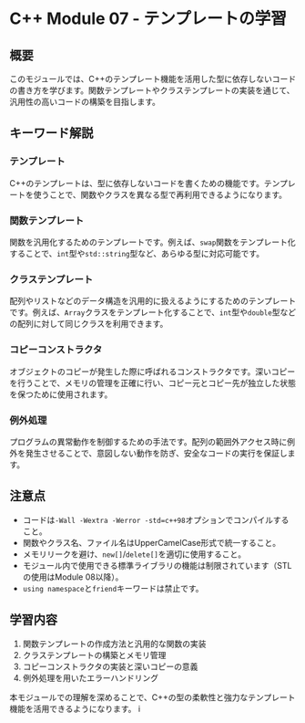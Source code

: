 
# C++ Module 07 - テンプレートの学習

## 概要
このモジュールでは、C++のテンプレート機能を活用した型に依存しないコードの書き方を学びます。関数テンプレートやクラステンプレートの実装を通じて、汎用性の高いコードの構築を目指します。

## キーワード解説

### テンプレート
C++のテンプレートは、型に依存しないコードを書くための機能です。テンプレートを使うことで、関数やクラスを異なる型で再利用できるようになります。

### 関数テンプレート
関数を汎用化するためのテンプレートです。例えば、`swap`関数をテンプレート化することで、`int`型や`std::string`型など、あらゆる型に対応可能です。

### クラステンプレート
配列やリストなどのデータ構造を汎用的に扱えるようにするためのテンプレートです。例えば、`Array`クラスをテンプレート化することで、`int`型や`double`型などの配列に対して同じクラスを利用できます。

### コピーコンストラクタ
オブジェクトのコピーが発生した際に呼ばれるコンストラクタです。深いコピーを行うことで、メモリの管理を正確に行い、コピー元とコピー先が独立した状態を保つために使用されます。

### 例外処理
プログラムの異常動作を制御するための手法です。配列の範囲外アクセス時に例外を発生させることで、意図しない動作を防ぎ、安全なコードの実行を保証します。

## 注意点
- コードは`-Wall -Wextra -Werror -std=c++98`オプションでコンパイルすること。
- 関数やクラス名、ファイル名はUpperCamelCase形式で統一すること。
- メモリリークを避け、`new[]`/`delete[]`を適切に使用すること。
- モジュール内で使用できる標準ライブラリの機能は制限されています（STLの使用はModule 08以降）。
- `using namespace`と`friend`キーワードは禁止です。

## 学習内容
1. 関数テンプレートの作成方法と汎用的な関数の実装
2. クラステンプレートの構築とメモリ管理
3. コピーコンストラクタの実装と深いコピーの意義
4. 例外処理を用いたエラーハンドリング

本モジュールでの理解を深めることで、C++の型の柔軟性と強力なテンプレート機能を活用できるようになります。
i